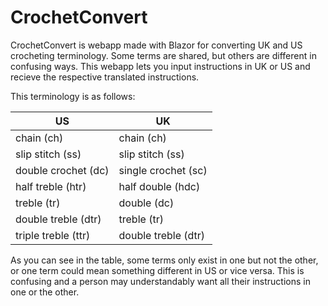 # CrochetConvert
CrochetConvert is webapp made with Blazor for converting UK and US crocheting terminology. Some terms are shared, but others are different in confusing ways. This webapp lets you input instructions in UK or US and recieve the respective translated instructions. 

This terminology is as follows:

| US  | UK |
| ------------- | ------------- |
| chain (ch)  | chain (ch) |
| slip stitch (ss)  | slip stitch (ss)  |
| double crochet (dc)  | single crochet (sc) |
| half treble (htr)  | half double (hdc)  |
| treble (tr)  | double (dc) |
| double treble (dtr)  | treble (tr)  |
| triple treble (ttr)  | double treble (dtr)  |

As you can see in the table, some terms only exist in one but not the other, or one term could mean something different in US or vice versa. This is confusing and a person may understandably want all their instructions in one or the other. 
